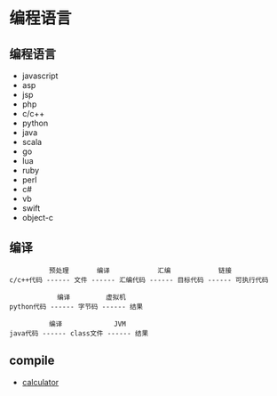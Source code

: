 ﻿# 编程语言

## 编程语言

- javascript
- asp
- jsp
- php
- c/c++
- python
- java
- scala
- go
- lua
- ruby
- perl
- c#
- vb
- swift
- object-c

## 编译

```
          预处理       编译            汇编            链接
c/c++代码 ------ 文件 ------ 汇编代码 ------ 目标代码 ------ 可执行代码

            编译         虚拟机
python代码 ------ 字节码 ------ 结果

          编译             JVM
java代码 ------ class文件 ------ 结果
```

## compile

- [calculator]()
